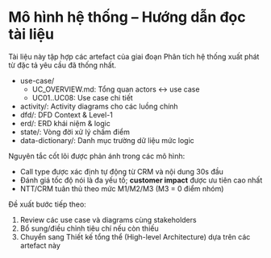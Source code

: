 # Mô hình hệ thống – Hướng dẫn đọc tài liệu

Tài liệu này tập hợp các artefact của giai đoạn Phân tích hệ thống xuất phát từ đặc tả yêu cầu đã thống nhất.

- use-case/
  - UC_OVERVIEW.md: Tổng quan actors ↔ use case
  - UC01..UC08: Use case chi tiết
- activity/: Activity diagrams cho các luồng chính
- dfd/: DFD Context & Level-1
- erd/: ERD khái niệm & logic
- state/: Vòng đời xử lý chấm điểm
- data-dictionary/: Danh mục trường dữ liệu mức logic

Nguyên tắc cốt lõi được phản ánh trong các mô hình:
- Call type được xác định tự động từ CRM và nội dung 30s đầu
- Đánh giá tốc độ nói là đa yếu tố; **customer impact** được ưu tiên cao nhất
- NTT/CRM tuân thủ theo mức M1/M2/M3 (M3 = 0 điểm nhóm)

Đề xuất bước tiếp theo:
1) Review các use case và diagrams cùng stakeholders
2) Bổ sung/điều chỉnh tiêu chí nếu còn thiếu
3) Chuyển sang Thiết kế tổng thể (High-level Architecture) dựa trên các artefact này
